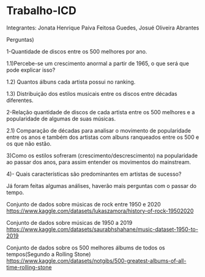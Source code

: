 # Trabalho-ICD
Integrantes:
Jonata Henrique Paiva Feitosa Guedes, Josué Oliveira Abrantes 

Perguntas)

1-Quantidade de discos entre os 500 melhores por ano.

1.1)Percebe-se um crescimento anormal a partir de 1965, o que será que pode explicar isso? 

1.2) Quantos álbuns cada artista possui no ranking.

1.3) Distribuição dos estilos musicais entre os discos entre décadas diferentes.

2-Relação quantidade de discos de cada artista entre os 500 melhores e a popularidade de algumas de suas músicas.

2.1) Comparação de décadas para analisar o movimento de popularidade entre os anos e também dos artistas com albuns ranqueados entre os 500 e os que não estão.

3)Como os estilos sofreram (crescimento/descrescimento) na popularidade ao passar dos anos, para assim entender os movimentos do mainstream.

4)- Quais características são predominantes em artistas de sucesso? 


Já foram feitas algumas análises, haverão mais perguntas com o passar do tempo.








Conjunto de dados sobre músicas de rock entre 1950 e 2020 https://www.kaggle.com/datasets/lukaszamora/history-of-rock-19502020

Conjunto de dados sobre músicas de 1950 a 2019 https://www.kaggle.com/datasets/saurabhshahane/music-dataset-1950-to-2019


Conjunto de dados sobre os 500 melhores álbums de todos os tempos(Segundo a Rolling Stone) https://www.kaggle.com/datasets/notgibs/500-greatest-albums-of-all-time-rolling-stone
